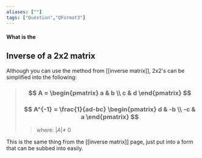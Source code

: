 ```yaml
---
aliases: [""]
tags: ["Question","QFormat3"]
---
```


#### What is the
## Inverse of a 2x2 matrix
Although you can use the method from [[inverse matrix]], 2x2's can be simplified into the following:

> ### $$ A = \begin{pmatrix} a & b \\ c & d \end{pmatrix} $$
> ### $$ A^{-1} = \frac{1}{ad-bc} \begin{pmatrix} d & -b \\ -c & a \end{pmatrix} $$ 
>> where:
>> $|A|\neq$ 0 

This is the same thing from the [[inverse matrix]] page, just put into a form that can be subbed into easily.